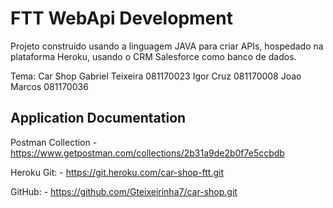 
# FTT WebApi Development

Projeto construido usando a linguagem JAVA para criar APIs, hospedado na plataforma Heroku, usando o CRM Salesforce como banco de dados.

Tema: Car Shop
 Gabriel Teixeira 081170023
 Igor Cruz 081170008
 Joao Marcos 081170036

## Application Documentation

Postman Collection
    - https://www.getpostman.com/collections/2b31a9de2b0f7e5ccbdb

Heroku Git:
     - https://git.heroku.com/car-shop-ftt.git
    
GitHub:
     - https://github.com/Gteixeirinha7/car-shop.git
